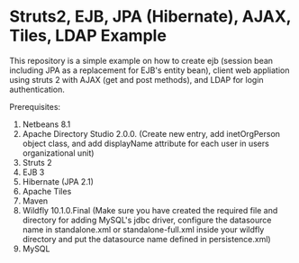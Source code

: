 # Struts2, EJB, JPA (Hibernate), AJAX, Tiles, LDAP Example

This repository is a simple example on how to create ejb (session bean including JPA as a replacement for EJB's entity bean), client web appliation using struts 2 with AJAX (get and post methods), and LDAP for login authentication.

Prerequisites:

1. Netbeans 8.1
2. Apache Directory Studio 2.0.0. (Create new entry, add inetOrgPerson object class, and add displayName attribute for each user in users organizational unit)
3. Struts 2
4. EJB 3
5. Hibernate (JPA 2.1)
6. Apache Tiles
7. Maven
8. Wildfly 10.1.0.Final (Make sure you have created the required file and directory for adding MySQL's jdbc driver, configure the datasource name in standalone.xml or standalone-full.xml inside your wildfly directory and put the datasource name defined in persistence.xml)
9. MySQL
